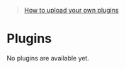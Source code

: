 > [How to upload your own plugins](http://utilsh.tk/tutorials#uploading-plugins)

Plugins
=

No plugins are available yet.
